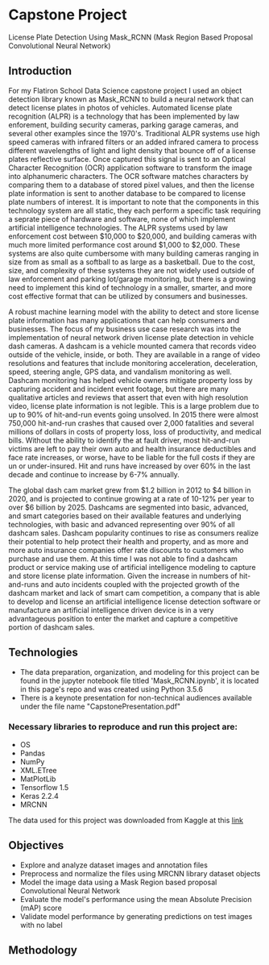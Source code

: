 # Capstone Project

License Plate Detection Using Mask_RCNN (Mask Region Based Proposal Convolutional Neural Network)

## Introduction

For my Flatiron School Data Science capstone project I used an object detection library known as Mask_RCNN to build a neural network that can detect license plates in photos of vehicles. Automated license plate recognition (ALPR) is a technology that has been implemented by law enforement, building security cameras, parking garage cameras, and several other examples since the 1970's. Traditional ALPR systems use high speed cameras with infrared filters or an added infrared camera to process different wavelengths of light and light density that bounce off of a license plates reflective surface. Once captured this signal is sent to an Optical Character Recognition (OCR) application software to transform the image into alphanumeric characters. The OCR software matches characters by comparing them to a database of stored pixel values, and then the license plate information is sent to another database to be compared to license plate numbers of interest. It is important to note that the components in this technology system are all static, they each perform a specific task requiring a seprate piece of hardware and software, none of which implement artificial intelligence technologies. The ALPR systems used by law enforcement cost between $10,000 to $20,000, and building cameras with much more limited performance cost around $1,000 to $2,000. These systems are also quite cumbersome with many building cameras ranging in size from as small as a softball to as large as a basketball. Due to the cost, size, and complexity of these systems they are not widely used outside of law enforcement and parking lot/garage monitoring, but there is a growing need to implement this kind of technology in a smaller, smarter, and more cost effective format that can be utilized by consumers and businesses. 

A robust machine learning model with the ability to detect and store license plate information has many applications that can help consumers and businesses. The focus of my business use case research was into the implementation of neural network driven license plate detection in vehicle dash cameras. A dashcam is a vehicle mounted camera that records video outside of the vehicle, inside, or both. They are available in a range of video resolutions and features that include monitoring acceleration, deceleration, speed, steering angle, GPS data, and vandalism monitoring as well. Dashcam monitoring has helped vehicle owners mitigate property loss by capturing accident and incident event footage, but there are many qualitative articles and reviews that assert that even with high resolution video, license plate information is not legible. This is a large problem due to up to 90% of hit-and-run events going unsolved. In 2015 there were almost 750,000 hit-and-run crashes that caused over 2,000 fatalities and several millions of dollars in costs of property loss, loss of productivity, and medical bills. Without the ability to identify the at fault driver, most hit-and-run victims are left to pay their own auto and health insurance deductibles and face rate increases, or worse, have to be liable for the full costs if they are un or under-insured. Hit and runs have increased by over 60% in the last decade and continue to increase by 6-7% annually. 

The global dash cam market grew from $1.2 billion in 2012 to $4 billion in 2020, and is projected to continue growing at a rate of 10-12% per year to over $6 billion by 2025. Dashcams are segmented into basic, advanced, and smart categories based on their available features and underlying technologies, with basic and advanced representing over 90% of all dashcam sales. Dashcam popularity continues to rise as consumers realize their potential to help protect their health and property, and as more and more auto insurance companies offer rate discounts to customers who purchase and use them. At this time I was not able to find a dashcam product or service making use of artificial intelligence modeling to capture and store license plate information. Given the increase in numbers of hit-and-runs and auto incidents coupled with the projected growth of the dashcam market and lack of smart cam competition, a company that is able to develop and license an artificial intelligence license detection software or manufacture an artificial intelligence driven device is in a very advantageous position to enter the market and capture a competitive portion of dashcam sales. 

## Technologies
* The data preparation, organization, and modeling for this project can be found in the jupyter notebook file titled 'Mask_RCNN.ipynb', it is located in this page's repo and was created using Python 3.5.6
* There is a keynote presentation for non-technical audiences available under the file name "CapstonePresentation.pdf"

### Necessary libraries to reproduce and run this project are:
* OS
* Pandas
* NumPy
* XML.ETree
* MatPlotLib
* Tensorflow 1.5
* Keras 2.2.4
* MRCNN

The data used for this project was downloaded from Kaggle at this [link](https://www.kaggle.com/andrewmvd/car-plate-detection)

## Objectives

* Explore and analyze dataset images and annotation files
* Preprocess and normalize the files using MRCNN library dataset objects
* Model the image data using a Mask Region based proposal Convolutional Neural Network
* Evaluate the model's performance using the mean Absolute Precision (mAP) score
* Validate model performance by generating predictions on test images with no label

## Methodology



